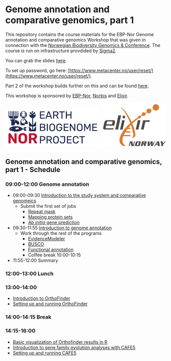 # Genome annotation and comparative genomics, part 1

This repository contains the course materials for the EBP-Nor Genome annotation and comparative genomics Workshop that was given in connection with the [Norwegian Biodiversity Genomics & Conference](https://www.ebpnor.org/english/conference/). The course is run on infrastructure provdided by [Sigma2](https://www.sigma2.no/).

You can grab the slides [here](Genome_assembly_annotation_and_comparative_genomics_day_2_morning.pdf).

To set up password, go here: [https://www.metacenter.no/user/reset/](https://www.metacenter.no/user/reset/).

Part 2 of the workshop builds further on this and can be found [here](https://github.com/ebp-nor/workshop-2024/tree/main/day3_comparative_genomics). 


This workshop is sponsored by [EBP-Nor](https://www.ebpnor.org/), [Norbis](https://norbis.w.uib.no/) and [Elixir](https://elixir.no/).

<img src="../day3_comparative_genomics/EBP_Nor-orig.png" alt="EBP_Nor logo" width="300"/> <img src="../data/Elixir.no.logo.png" alt="Elixir.no logo" width="200"/> 


##  Genome annotation and comparative genomics, part 1 - Schedule

### 09:00-12:00 Genome annotation

* 09:00-09:30 [Introduction to the study system and comparative genomeics](00_introduction.md)
  * Submit the first set of jobs
    * [Repeat mask](01_repeatmasking.md)
    * [Mapping protein sets](02_miniprot.md)
    * [_Ab initio_ gene prediction](03_galba.md)
* 09:30-11:55 [Introduction to genome annotation](slides_morning.pdf)
  * Work through the rest of the programs
    * [EvidenceModeler](04_evm.md)
    * [BUSCO](05_busco.md)
    * [Functional annotation](06_functional.md)
    * Coffee break 10:00-10:15
* 11:55-12:00 Summary

### 12:00-13:00 Lunch

### 13:00-14:00 
* [Introduction to OrthoFinder](slides_afternoon.pdf)
* [Setting up and running OrthoFinder](orthofinder.md)

### 14:00-14:15 Break

### 14:15-16:00 
* [Basic visualization of Orthofinder results in R](Orthofinder_stats_2024.Rmd)
* [Introduction to gene family evolution analyses with CAFE5](Introduction_to_CAFE.pdf)
* [Setting up and running CAFE5](CAFE5.md)

